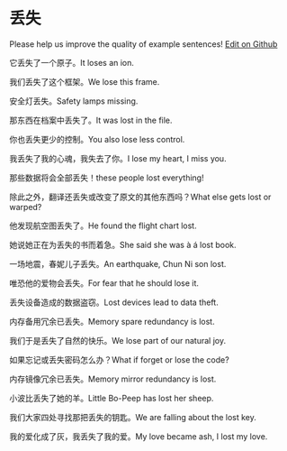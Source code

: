 # 丢失

Please help us improve the quality of example sentences! [Edit on Github](https://github.com/jiyushe/jiyu-example-sentence-source/blob/main/chinese/diushi.md)

<p><span class="chinese">它丢失了一个原子。</span><span class="english">It loses an ion.</span></p>

<p><span class="chinese">我们丢失了这个框架。</span><span class="english">We lose this frame.</span></p>

<p><span class="chinese">安全灯丢失。</span><span class="english">Safety lamps missing.</span></p>

<p><span class="chinese">那东西在档案中丢失了。</span><span class="english">It was lost in the file.</span></p>

<p><span class="chinese">你也丢失更少的控制。</span><span class="english">You also lose less control.</span></p>

<p><span class="chinese">我丢失了我的心魂，我失去了你。</span><span class="english">I lose my heart, I miss you.</span></p>

<p><span class="chinese">那些数据将会全部丢失！</span><span class="english">these people lost everything!</span></p>

<p><span class="chinese">除此之外，翻译还丢失或改变了原文的其他东西吗？</span><span class="english">What else gets lost or warped?</span></p>

<p><span class="chinese">他发现航空图丢失了。</span><span class="english">He found the flight chart lost.</span></p>

<p><span class="chinese">她说她正在为丢失的书而着急。</span><span class="english">She said she was à á lost book.</span></p>

<p><span class="chinese">一场地震，春妮儿子丢失。</span><span class="english">An earthquake, Chun Ni son lost.</span></p>

<p><span class="chinese">唯恐他的爱物会丢失。</span><span class="english">For fear that he should lose it.</span></p>

<p><span class="chinese">丢失设备造成的数据盗窃。</span><span class="english">Lost devices lead to data theft.</span></p>

<p><span class="chinese">内存备用冗余已丢失。</span><span class="english">Memory spare redundancy is lost.</span></p>

<p><span class="chinese">我们于是丢失了自然的快乐。</span><span class="english">We lose part of our natural joy.</span></p>

<p><span class="chinese">如果忘记或丢失密码怎么办？</span><span class="english">What if forget or lose the code?</span></p>

<p><span class="chinese">内存镜像冗余已丢失。</span><span class="english">Memory mirror redundancy is lost.</span></p>

<p><span class="chinese">小波比丢失了她的羊。</span><span class="english">Little Bo-Peep has lost her sheep.</span></p>

<p><span class="chinese">我们大家四处寻找那把丢失的钥匙。</span><span class="english">We are falling about the lost key.</span></p>

<p><span class="chinese">我的爱化成了灰，我丢失了我的爱。</span><span class="english">My love became ash, I lost my love.</span></p>

